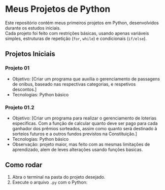 # Meus Projetos de Python

Este repositório contém meus primeiros projetos em Python, desenvolvidos durante os estudos iniciais.  
Cada projeto foi feito com restrições básicas, usando apenas variáveis simples, estruturas de repetição (`for`, `while`) e condicionais (`if/else`).

## Projetos Iniciais

### Projeto 01
- Objetivo: [Criar um programa que auxilia o gerenciamento de passagens de onibus, baseado nas respectivas categorias, e respetivos descontos.]  
- Tecnologias: Python básico

### Projeto 01.2
- Objetivo: [Criar um programa para realizar o gerenciamento de loterias especificas. Com a função de calcular quanto deve ser pago para cada ganhador dos prêmios sorteados, assim como quanto será destinado à sorteios futuros e a outros fundos previstos na Constituição.]  
- Tecnologias: Python básico
- Observação: projeto maior, mas feito com as mesmas limitações de aprendizado, alem de leves alterações usando funções basicas.

## Como rodar
1. Abra o terminal na pasta do projeto desejado.  
2. Execute o arquivo `.py` com o Python:
